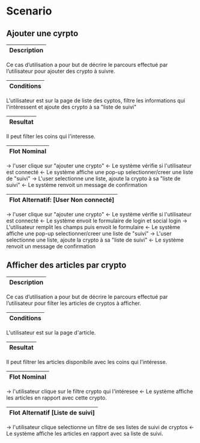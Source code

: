 # Scenario

## Ajouter une cyrpto

|Description|
|-----------|
 Ce cas d’utilisation a pour but de décrire  le parcours effectué  par l’utilisateur pour ajouter des crypto à suivre.

|Conditions|
|-----------|
L'utilisateur  est sur la page de liste des cyptos, filtre les informations qui l'intèressent et ajoute des crypto à sa "liste de suivi"

|Resultat|
|-----------|
Il peut filter les coins qui l'interesse.

|Flot Nominal|
|-----------|
&rarr; l'user clique sur "ajouter une crypto"
&larr; Le système vérifie si l'utilisateur est connecté
&larr; Le système affiche une pop-up selectionner/creer une liste de "suivi"
&rarr; L'user selectionne une liste, ajoute la crypto à sa "liste de suivi"
&larr; Le système renvoit un message de confirmation

|Flot Alternatif: [User Non connecté]|
|-----------|
&rarr; l'user clique sur "ajouter une crypto"
&larr; Le système vérifie si l'utilisateur est connecté
&larr; Le système envoit le formulaire de login et social login
&rarr; L'utilisateur remplit les champs puis envoit le formulaire
&larr; Le système affiche une pop-up selectionner/creer une liste de "suivi"
&rarr; L'user selectionne une liste, ajoute la crypto à sa "liste de suivi"
&larr; Le système renvoit un message de confirmation

## Afficher des articles par crypto

|Description|
|-----------|
 Ce cas d’utilisation a pour but de décrire  le parcours effectué  par l’utilisateur pour filter les articles de  cryptos à afficher.

|Conditions|
|-----------|
L'utilisateur est sur la page d'article.

|Resultat|
|-----------|
Il peut filtrer les articles disponibile avec les coins qui l'intéresse.

|Flot Nominal|
|-----------|
&rarr; l'utilisateur clique sur le filtre crypto  qui l'intéresee
&larr; Le système affiche les articles en rapport avec cette crypto.

|Flot Alternatif [Liste de suivi]|
|-----------|
&rarr; l'utilisateur clique selectionne un filtre de ses listes de suivi de cryptos
&larr; Le système affiche les articles en rapport avec sa liste de suivi.
